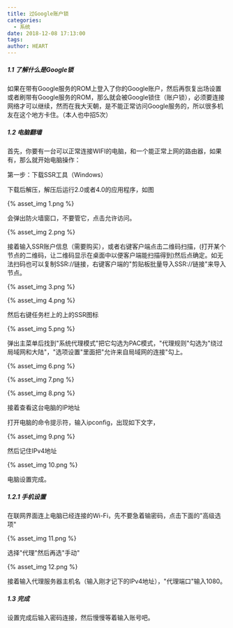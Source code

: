 ```yaml
---
title: 过Google账户锁
categories:
  - 系统
date: 2018-12-08 17:13:00
tags:
author: HEART
---
```


##### 1.1 了解什么是Google锁

如果在带有Google服务的ROM上登入了你的Google账户，然后再恢复出场设置或者刷带有Google服务的ROM，那么就会被Google锁住（账户锁），必须要连接网络才可以继续，然而在我大天朝，是不能正常访问Google服务的，所以很多机友在这个地方卡住。（本人也中招5次）

##### 1.2 电脑翻墙

首先，你要有一台可以正常连接WIFI的电脑，和一个能正常上网的路由器，如果有，那么就开始电脑操作：

第一步：下载SSR工具（Windows）

下载后解压，解压后运行2.0或者4.0的应用程序，如图

{% asset_img 1.png %}

会弹出防火墙窗口，不要管它，点击允许访问。

{% asset_img 2.png %}

接着输入SSR账户信息（需要购买），或者右键客户端点击二维码扫描，(打开某个节点的二维码，让二维码显示在桌面中以便客户端能扫描得到)然后点确定。如无法扫码也可以复制SSR://链接，右键客户端的"剪贴板批量导入SSR://链接"来导入节点。

{% asset_img 3.png %}

{% asset_img 4.png %}

然后右键任务栏上的上的SSR图标

{% asset_img 5.png %}

弹出主菜单后找到"系统代理模式"把它勾选为PAC模式，"代理规则"勾选为"绕过局域网和大陆"，"选项设置"里面把"允许来自局域网的连接"勾上。

{% asset_img 6.png %}

{% asset_img 7.png %}

{% asset_img 8.png %}

接着查看这台电脑的IP地址

打开电脑的命令提示符，输入ipconfig，出现如下文字，

{% asset_img 9.png %}

然后记住IPv4地址

{% asset_img 10.png %}

电脑设置完成。

##### 1.2.1 手机设置

在联网界面连上电脑已经连接的Wi-Fi，先不要急着输密码，点击下面的"高级选项"

{% asset_img 11.png %}

选择"代理"然后再选"手动"

{% asset_img 12.png %}

接着输入代理服务器主机名（输入刚才记下的IPv4地址），"代理端口"输入1080。

##### 1.3 完成

设置完成后输入密码连接，然后慢慢等着输入账号吧。
